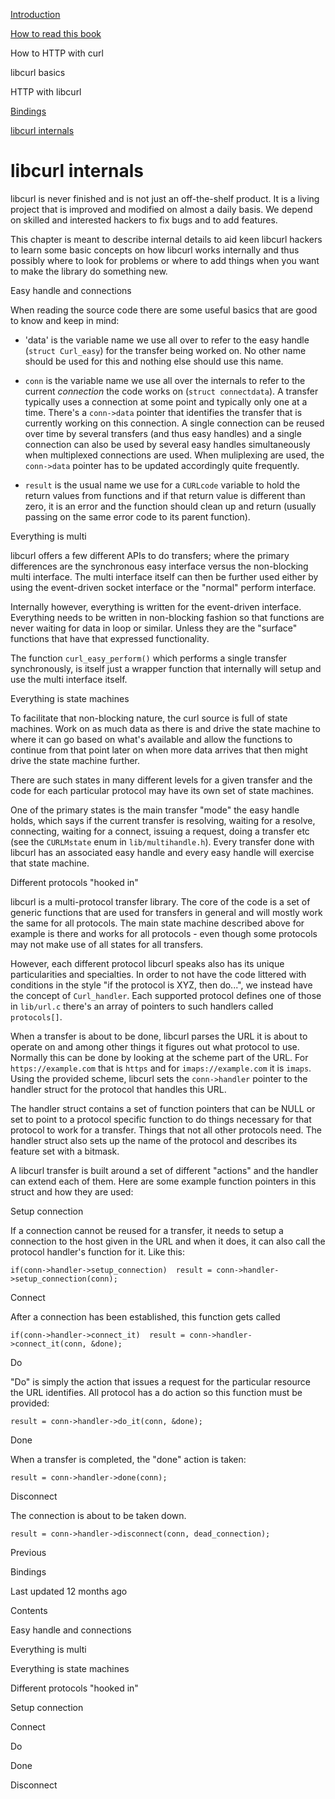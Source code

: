 <a href="index.html" class="link-a079aa82--primary-53a25e66--logoLink-10d08504"></a>





<a href="index.html" class="link-a079aa82--primary-53a25e66--logoLink-10d08504"></a>





<a href="index.html" class="navButton-94f2579c--navButtonClickable-161b88ca"><span class="text-4505230f--UIH300-2063425d--textContentFamily-49a318e1--navButtonLabel-14a4968f">Introduction</span></a>

<a href="how-to-read.html" class="navButton-94f2579c--navButtonClickable-161b88ca"><span class="text-4505230f--UIH300-2063425d--textContentFamily-49a318e1--navButtonLabel-14a4968f">How to read this book</span></a>





<span class="text-4505230f--UIH300-2063425d--textContentFamily-49a318e1--navButtonLabel-14a4968f">How to HTTP with curl</span>

<span class="text-4505230f--UIH300-2063425d--textContentFamily-49a318e1--navButtonLabel-14a4968f">libcurl basics</span>

<span class="text-4505230f--UIH300-2063425d--textContentFamily-49a318e1--navButtonLabel-14a4968f">HTTP with libcurl</span>

<a href="bindings.html" class="navButton-94f2579c--navButtonClickable-161b88ca"><span class="text-4505230f--UIH300-2063425d--textContentFamily-49a318e1--navButtonLabel-14a4968f">Bindings</span></a>

<a href="internals.html" class="navButton-94f2579c--navButtonClickable-161b88ca--navButtonOpened-6a88552e"><span class="text-4505230f--UIH300-2063425d--textContentFamily-49a318e1--navButtonLabel-14a4968f">libcurl internals</span></a>

<a href="bookindex.html" class="navButton-94f2579c--navButtonClickable-161b88ca"><span class="text-4505230f--UIH300-2063425d--textContentFamily-49a318e1--navButtonLabel-14a4968f"></span></a>





# <span class="text-4505230f--DisplayH900-bfb998fa--textContentFamily-49a318e1">libcurl internals</span>

<span class="text-4505230f--UIH300-2063425d--textUIFamily-5ebd8e40--text-8ee2c8b2"></span>

<span class="text-4505230f--UIH300-2063425d--textUIFamily-5ebd8e40--text-8ee2c8b2"></span>

<span class="text-4505230f--TextH400-3033861f--textContentFamily-49a318e1"><span data-key="5d7648b26eb74c9880b588ebc9708a93"><span data-offset-key="5d7648b26eb74c9880b588ebc9708a93:0">libcurl is never finished and is not just an off-the-shelf product. It is a living project that is improved and modified on almost a daily basis. We depend on skilled and interested hackers to fix bugs and to add features.</span></span></span>

<span class="text-4505230f--TextH400-3033861f--textContentFamily-49a318e1"><span data-key="f635209a571a424aa0722d0f1a8c0453"><span data-offset-key="f635209a571a424aa0722d0f1a8c0453:0">This chapter is meant to describe internal details to aid keen libcurl hackers to learn some basic concepts on how libcurl works internally and thus possibly where to look for problems or where to add things when you want to make the library do something new.</span></span></span>

<span class="text-4505230f--HeadingH700-04e1a2a3--textContentFamily-49a318e1"><span data-key="0f97d8a29dba4ab8aede5702ca8c50f5"><span data-offset-key="0f97d8a29dba4ab8aede5702ca8c50f5:0">Easy handle and connections</span></span></span>

<span class="text-4505230f--TextH400-3033861f--textContentFamily-49a318e1"><span data-key="33ec46a77d4641b0bd6ec112423f758f"><span data-offset-key="33ec46a77d4641b0bd6ec112423f758f:0">When reading the source code there are some useful basics that are good to know and keep in mind:</span></span></span>

- <span class="text-4505230f--TextH400-3033861f--textContentFamily-49a318e1"><span data-key="5dfd32f3986b4d3ebcab44b39d43d801"><span data-offset-key="5dfd32f3986b4d3ebcab44b39d43d801:0">'data' is the variable name we use all over to refer to the easy handle (</span><span data-offset-key="5dfd32f3986b4d3ebcab44b39d43d801:1">`struct Curl_easy`</span><span data-offset-key="5dfd32f3986b4d3ebcab44b39d43d801:2">) for the transfer being worked on. No other name should be used for this and nothing else should use this name.</span></span></span>

- <span class="text-4505230f--TextH400-3033861f--textContentFamily-49a318e1"><span data-key="c872ce9980b14fefb1260e79591fb1c5"><span data-offset-key="c872ce9980b14fefb1260e79591fb1c5:0">`conn`</span><span data-offset-key="c872ce9980b14fefb1260e79591fb1c5:1"> is the variable name we use all over the internals to refer to the current </span><span data-offset-key="c872ce9980b14fefb1260e79591fb1c5:2">_connection_</span><span data-offset-key="c872ce9980b14fefb1260e79591fb1c5:3"> the code works on (</span><span data-offset-key="c872ce9980b14fefb1260e79591fb1c5:4">`struct connectdata`</span><span data-offset-key="c872ce9980b14fefb1260e79591fb1c5:5">). A transfer typically uses a connection at some point and typically only one at a time. There's a </span><span data-offset-key="c872ce9980b14fefb1260e79591fb1c5:6">`conn->data`</span><span data-offset-key="c872ce9980b14fefb1260e79591fb1c5:7"> pointer that identifies the transfer that is currently working on this connection. A single connection can be reused over time by several transfers (and thus easy handles) and a single connection can also be used by several easy handles simultaneously when multiplexed connections are used. When muliplexing are used, the </span><span data-offset-key="c872ce9980b14fefb1260e79591fb1c5:8">`conn->data`</span><span data-offset-key="c872ce9980b14fefb1260e79591fb1c5:9"> pointer has to be updated accordingly quite frequently.</span></span></span>

- <span class="text-4505230f--TextH400-3033861f--textContentFamily-49a318e1"><span data-key="e37a3acff8f24a13ab90cbd49786a34d"><span data-offset-key="e37a3acff8f24a13ab90cbd49786a34d:0">`result`</span><span data-offset-key="e37a3acff8f24a13ab90cbd49786a34d:1"> is the usual name we use for a </span><span data-offset-key="e37a3acff8f24a13ab90cbd49786a34d:2">`CURLcode`</span><span data-offset-key="e37a3acff8f24a13ab90cbd49786a34d:3"> variable to hold the return values from functions and if that return value is different than zero, it is an error and the function should clean up and return (usually passing on the same error code to its parent function).</span></span></span>

<span class="text-4505230f--HeadingH700-04e1a2a3--textContentFamily-49a318e1"><span data-key="101ce646be2e417294b703a023d3b643"><span data-offset-key="101ce646be2e417294b703a023d3b643:0">Everything is multi</span></span></span>

<span class="text-4505230f--TextH400-3033861f--textContentFamily-49a318e1"><span data-key="87d3964c0b1c4f6a8154fc2418951efc"><span data-offset-key="87d3964c0b1c4f6a8154fc2418951efc:0">libcurl offers a few different APIs to do transfers; where the primary differences are the synchronous easy interface versus the non-blocking multi interface. The multi interface itself can then be further used either by using the event-driven socket interface or the "normal" perform interface.</span></span></span>

<span class="text-4505230f--TextH400-3033861f--textContentFamily-49a318e1"><span data-key="fded7d27c50c43e2a2e3f1301a27ca28"><span data-offset-key="fded7d27c50c43e2a2e3f1301a27ca28:0">Internally however, everything is written for the event-driven interface. Everything needs to be written in non-blocking fashion so that functions are never waiting for data in loop or similar. Unless they are the "surface" functions that have that expressed functionality.</span></span></span>

<span class="text-4505230f--TextH400-3033861f--textContentFamily-49a318e1"><span data-key="27a3664acba44f02933a006350122a17"><span data-offset-key="27a3664acba44f02933a006350122a17:0">The function </span><span data-offset-key="27a3664acba44f02933a006350122a17:1">`curl_easy_perform()`</span><span data-offset-key="27a3664acba44f02933a006350122a17:2"> which performs a single transfer synchronously, is itself just a wrapper function that internally will setup and use the multi interface itself.</span></span></span>

<span class="text-4505230f--HeadingH700-04e1a2a3--textContentFamily-49a318e1"><span data-key="7251f9d125b04ab781766e8c11dca669"><span data-offset-key="7251f9d125b04ab781766e8c11dca669:0">Everything is state machines</span></span></span>

<span class="text-4505230f--TextH400-3033861f--textContentFamily-49a318e1"><span data-key="8a845572b2d8403b8a525866ee698838"><span data-offset-key="8a845572b2d8403b8a525866ee698838:0">To facilitate that non-blocking nature, the curl source is full of state machines. Work on as much data as there is and drive the state machine to where it can go based on what's available and allow the functions to continue from that point later on when more data arrives that then might drive the state machine further.</span></span></span>

<span class="text-4505230f--TextH400-3033861f--textContentFamily-49a318e1"><span data-key="41fb413d914d4f55aeb0937e2af942f4"><span data-offset-key="41fb413d914d4f55aeb0937e2af942f4:0">There are such states in many different levels for a given transfer and the code for each particular protocol may have its own set of state machines.</span></span></span>

<span class="text-4505230f--TextH400-3033861f--textContentFamily-49a318e1"><span data-key="9df38b90c6c948009a3529938209504e"><span data-offset-key="9df38b90c6c948009a3529938209504e:0">One of the primary states is the main transfer "mode" the easy handle holds, which says if the current transfer is resolving, waiting for a resolve, connecting, waiting for a connect, issuing a request, doing a transfer etc (see the </span><span data-offset-key="9df38b90c6c948009a3529938209504e:1">`CURLMstate`</span><span data-offset-key="9df38b90c6c948009a3529938209504e:2"> enum in </span><span data-offset-key="9df38b90c6c948009a3529938209504e:3">`lib/multihandle.h`</span><span data-offset-key="9df38b90c6c948009a3529938209504e:4">). Every transfer done with libcurl has an associated easy handle and every easy handle will exercise that state machine.</span></span></span>

<span class="text-4505230f--HeadingH700-04e1a2a3--textContentFamily-49a318e1"><span data-key="8d3931966c15413aaaefad52edb6b3a7"><span data-offset-key="8d3931966c15413aaaefad52edb6b3a7:0">Different protocols "hooked in"</span></span></span>

<span class="text-4505230f--TextH400-3033861f--textContentFamily-49a318e1"><span data-key="df454ae5c42d42c18d9b5ac4204ac33e"><span data-offset-key="df454ae5c42d42c18d9b5ac4204ac33e:0">libcurl is a multi-protocol transfer library. The core of the code is a set of generic functions that are used for transfers in general and will mostly work the same for all protocols. The main state machine described above for example is there and works for all protocols - even though some protocols may not make use of all states for all transfers.</span></span></span>

<span class="text-4505230f--TextH400-3033861f--textContentFamily-49a318e1"><span data-key="e84bbbbccca341a982fa6858bab43a9a"><span data-offset-key="e84bbbbccca341a982fa6858bab43a9a:0">However, each different protocol libcurl speaks also has its unique particularities and specialties. In order to not have the code littered with conditions in the style "if the protocol is XYZ, then do...", we instead have the concept of </span><span data-offset-key="e84bbbbccca341a982fa6858bab43a9a:1">`Curl_handler`</span><span data-offset-key="e84bbbbccca341a982fa6858bab43a9a:2">. Each supported protocol defines one of those in </span><span data-offset-key="e84bbbbccca341a982fa6858bab43a9a:3">`lib/url.c`</span><span data-offset-key="e84bbbbccca341a982fa6858bab43a9a:4"> there's an array of pointers to such handlers called </span><span data-offset-key="e84bbbbccca341a982fa6858bab43a9a:5">`protocols[]`</span><span data-offset-key="e84bbbbccca341a982fa6858bab43a9a:6">.</span></span></span>

<span class="text-4505230f--TextH400-3033861f--textContentFamily-49a318e1"><span data-key="fd8ced848563491497542cf50b26f016"><span data-offset-key="fd8ced848563491497542cf50b26f016:0">When a transfer is about to be done, libcurl parses the URL it is about to operate on and among other things it figures out what protocol to use. Normally this can be done by looking at the scheme part of the URL. For </span><span data-offset-key="fd8ced848563491497542cf50b26f016:1">`https://example.com`</span><span data-offset-key="fd8ced848563491497542cf50b26f016:2"> that is </span><span data-offset-key="fd8ced848563491497542cf50b26f016:3">`https`</span><span data-offset-key="fd8ced848563491497542cf50b26f016:4"> and for </span><span data-offset-key="fd8ced848563491497542cf50b26f016:5">`imaps://example.com`</span><span data-offset-key="fd8ced848563491497542cf50b26f016:6"> it is </span><span data-offset-key="fd8ced848563491497542cf50b26f016:7">`imaps`</span><span data-offset-key="fd8ced848563491497542cf50b26f016:8">. Using the provided scheme, libcurl sets the </span><span data-offset-key="fd8ced848563491497542cf50b26f016:9">`conn->handler`</span><span data-offset-key="fd8ced848563491497542cf50b26f016:10"> pointer to the handler struct for the protocol that handles this URL.</span></span></span>

<span class="text-4505230f--TextH400-3033861f--textContentFamily-49a318e1"><span data-key="cc8d0ee8a8ff43509e7e6701bb0f978f"><span data-offset-key="cc8d0ee8a8ff43509e7e6701bb0f978f:0">The handler struct contains a set of function pointers that can be NULL or set to point to a protocol specific function to do things necessary for that protocol to work for a transfer. Things that not all other protocols need. The handler struct also sets up the name of the protocol and describes its feature set with a bitmask.</span></span></span>

<span class="text-4505230f--TextH400-3033861f--textContentFamily-49a318e1"><span data-key="2ca08a4e54ce42ea8bbbf8890f5a313f"><span data-offset-key="2ca08a4e54ce42ea8bbbf8890f5a313f:0">A libcurl transfer is built around a set of different "actions" and the handler can extend each of them. Here are some example function pointers in this struct and how they are used:</span></span></span>

<span class="text-4505230f--HeadingH600-23f228db--textContentFamily-49a318e1"><span data-key="c7cccaa6a2ea483ea8bb108d88e7c884"><span data-offset-key="c7cccaa6a2ea483ea8bb108d88e7c884:0">Setup connection</span></span></span>

<span class="text-4505230f--TextH400-3033861f--textContentFamily-49a318e1"><span data-key="4b8157a7d82f4d7ba524830b44a33596"><span data-offset-key="4b8157a7d82f4d7ba524830b44a33596:0">If a connection cannot be reused for a transfer, it needs to setup a connection to the host given in the URL and when it does, it can also call the protocol handler's function for it. Like this:</span></span></span>

    if(conn->handler->setup_connection)  result = conn->handler->setup_connection(conn);

<span class="text-4505230f--HeadingH600-23f228db--textContentFamily-49a318e1"><span data-key="449cd99fb04149feb66d775e51d2f599"><span data-offset-key="449cd99fb04149feb66d775e51d2f599:0">Connect</span></span></span>

<span class="text-4505230f--TextH400-3033861f--textContentFamily-49a318e1"><span data-key="61d47c3563664eeda6c8e1f4fdd3ad1f"><span data-offset-key="61d47c3563664eeda6c8e1f4fdd3ad1f:0">After a connection has been established, this function gets called</span></span></span>

    if(conn->handler->connect_it)  result = conn->handler->connect_it(conn, &done);

<span class="text-4505230f--HeadingH600-23f228db--textContentFamily-49a318e1"><span data-key="5459c6a0983f483790daafe82555eb8b"><span data-offset-key="5459c6a0983f483790daafe82555eb8b:0">Do</span></span></span>

<span class="text-4505230f--TextH400-3033861f--textContentFamily-49a318e1"><span data-key="13641f30a3d24a3487d7587f0a513923"><span data-offset-key="13641f30a3d24a3487d7587f0a513923:0">"Do" is simply the action that issues a request for the particular resource the URL identifies. All protocol has a do action so this function must be provided:</span></span></span>

    result = conn->handler->do_it(conn, &done);

<span class="text-4505230f--HeadingH600-23f228db--textContentFamily-49a318e1"><span data-key="7f404d8d68364e85ba7474bda491381a"><span data-offset-key="7f404d8d68364e85ba7474bda491381a:0">Done</span></span></span>

<span class="text-4505230f--TextH400-3033861f--textContentFamily-49a318e1"><span data-key="9c4bb81afe404d098d417c5781fc7e2f"><span data-offset-key="9c4bb81afe404d098d417c5781fc7e2f:0">When a transfer is completed, the "done" action is taken:</span></span></span>

    result = conn->handler->done(conn);

<span class="text-4505230f--HeadingH600-23f228db--textContentFamily-49a318e1"><span data-key="f941ade7879c475aaaf4b0fe3ee83c18"><span data-offset-key="f941ade7879c475aaaf4b0fe3ee83c18:0">Disconnect</span></span></span>

<span class="text-4505230f--TextH400-3033861f--textContentFamily-49a318e1"><span data-key="b13ae5950a9f4608896677cb4b8a39ab"><span data-offset-key="b13ae5950a9f4608896677cb4b8a39ab:0">The connection is about to be taken down.</span></span></span>

    result = conn->handler->disconnect(conn, dead_connection);

<a href="bindings.html" class="reset-3c756112--card-6570f064--whiteCard-fff091a4--cardPrevious-56a5e674"></a>

<span class="text-4505230f--TextH200-a3425406--textContentFamily-49a318e1">Previous</span>

<span class="text-4505230f--UIH400-4e41e82a--textContentFamily-49a318e1">Bindings</span>

<a href="bookindex.html" class="reset-3c756112--card-6570f064--whiteCard-fff091a4--cardNext-19241c42"></a>


<span class="text-4505230f--UIH400-4e41e82a--textContentFamily-49a318e1"></span>



<span class="text-4505230f--TextH200-a3425406--textContentFamily-49a318e1">Last updated 12 months ago</span>



<span class="text-4505230f--InfoH100-1e92e1d1--textContentFamily-49a318e1">Contents</span>

<a href="internals.html#easy-handle-and-connections" class="reset-3c756112--menuItem-aa02f6ec--menuItemLight-757d5235--menuItemInline-173bdf97--pageTocItem-f4427024"></a>

<span class="text-4505230f--UIH300-2063425d--textContentFamily-49a318e1"><span class="text-4505230f--UIH200-50ead35f--textContentFamily-49a318e1">Easy handle and connections</span></span>

<a href="internals.html#everything-is-multi" class="reset-3c756112--menuItem-aa02f6ec--menuItemLight-757d5235--menuItemInline-173bdf97--pageTocItem-f4427024"></a>

<span class="text-4505230f--UIH300-2063425d--textContentFamily-49a318e1"><span class="text-4505230f--UIH200-50ead35f--textContentFamily-49a318e1">Everything is multi</span></span>

<a href="internals.html#everything-is-state-machines" class="reset-3c756112--menuItem-aa02f6ec--menuItemLight-757d5235--menuItemInline-173bdf97--pageTocItem-f4427024"></a>

<span class="text-4505230f--UIH300-2063425d--textContentFamily-49a318e1"><span class="text-4505230f--UIH200-50ead35f--textContentFamily-49a318e1">Everything is state machines</span></span>

<a href="internals.html#different-protocols-hooked-in" class="reset-3c756112--menuItem-aa02f6ec--menuItemLight-757d5235--menuItemInline-173bdf97--pageTocItem-f4427024"></a>

<span class="text-4505230f--UIH300-2063425d--textContentFamily-49a318e1"><span class="text-4505230f--UIH200-50ead35f--textContentFamily-49a318e1">Different protocols "hooked in"</span></span>

<a href="internals.html#setup-connection" class="reset-3c756112--menuItem-aa02f6ec--menuItemLight-757d5235--menuItemInline-173bdf97--pageTocItem-f4427024"></a>

<span class="text-4505230f--UIH300-2063425d--textContentFamily-49a318e1"><span class="text-4505230f--UIH200-50ead35f--textContentFamily-49a318e1--pageTocLinkH2-2294976c">Setup connection</span></span>

<a href="internals.html#connect" class="reset-3c756112--menuItem-aa02f6ec--menuItemLight-757d5235--menuItemInline-173bdf97--pageTocItem-f4427024"></a>

<span class="text-4505230f--UIH300-2063425d--textContentFamily-49a318e1"><span class="text-4505230f--UIH200-50ead35f--textContentFamily-49a318e1--pageTocLinkH2-2294976c">Connect</span></span>

<a href="internals.html#do" class="reset-3c756112--menuItem-aa02f6ec--menuItemLight-757d5235--menuItemInline-173bdf97--pageTocItem-f4427024"></a>

<span class="text-4505230f--UIH300-2063425d--textContentFamily-49a318e1"><span class="text-4505230f--UIH200-50ead35f--textContentFamily-49a318e1--pageTocLinkH2-2294976c">Do</span></span>

<a href="internals.html#done" class="reset-3c756112--menuItem-aa02f6ec--menuItemLight-757d5235--menuItemInline-173bdf97--pageTocItem-f4427024"></a>

<span class="text-4505230f--UIH300-2063425d--textContentFamily-49a318e1"><span class="text-4505230f--UIH200-50ead35f--textContentFamily-49a318e1--pageTocLinkH2-2294976c">Done</span></span>

<a href="internals.html#disconnect" class="reset-3c756112--menuItem-aa02f6ec--menuItemLight-757d5235--menuItemInline-173bdf97--pageTocItem-f4427024"></a>

<span class="text-4505230f--UIH300-2063425d--textContentFamily-49a318e1"><span class="text-4505230f--UIH200-50ead35f--textContentFamily-49a318e1--pageTocLinkH2-2294976c">Disconnect</span></span>
